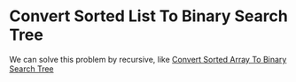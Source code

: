 # Convert Sorted List To Binary Search Tree
We can solve this problem by recursive, like [Convert Sorted Array To Binary Search Tree](./ConvertSortedArrayToBinarySearchTree)